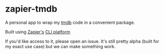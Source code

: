 # zapier-tmdb

A personal app to wrap my [tmdb](https://www.themoviedb.org/?language=en) code in a convenient package. 

Built using [Zapier's](https://zapier.com) [CLI platform](https://github.com/zapier/zapier-platform-cli)

If you'd like access to it, please open an issue. It's still pretty alpha (built for my exact use case) but we can make something work. 
